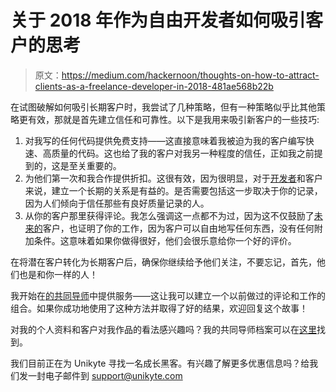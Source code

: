 # 关于 2018 年作为自由开发者如何吸引客户的思考

> 原文：<https://medium.com/hackernoon/thoughts-on-how-to-attract-clients-as-a-freelance-developer-in-2018-481ae568b22b>

在试图破解如何吸引长期客户时，我尝试了几种策略，但有一种策略似乎比其他策略更有效，那就是首先建立信任和可靠性。以下是我用来吸引新客户的一些技巧:

1.  对我写的任何代码提供免费支持——这直接意味着我被迫为我的客户编写快速、高质量的代码。这也给了我的客户对我另一种程度的信任，正如我之前提到的，这是至关重要的。
2.  为他们第一次和我合作提供折扣。这很有效，因为很明显，对于[开发者](https://hackernoon.com/tagged/developer)和客户来说，建立一个长期的关系是有益的。是否需要包括这一步取决于你的记录，因为人们倾向于信任那些有良好质量记录的人。
3.  从你的客户那里获得评论。我怎么强调这一点都不为过，因为这不仅鼓励了[未来的](https://hackernoon.com/tagged/future)客户，也证明了你的工作，因为客户可以自由地写任何东西，没有任何附加条件。这意味着如果你做得很好，他们会很乐意给你一个好的评价。

在将潜在客户转化为长期客户后，确保你继续给予他们关注，不要忘记，首先，他们也是和你一样的人！

我开始在[的共同导师](https://www.codementor.io/i/opg8ltkad)中提供服务——这让我可以建立一个以前做过的评论和工作的组合。如果你成功地使用了这种方法并取得了好的结果，欢迎回复这个故事！

对我的个人资料和客户对我作品的看法感兴趣吗？我的共同导师档案可以在[这里](https://www.codementor.io/chhristov)找到。

我们目前正在为 Unikyte 寻找一名成长黑客。有兴趣了解更多优惠信息吗？给我们发一封电子邮件到 support@unikyte.com